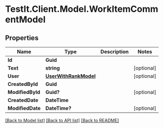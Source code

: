 # TestIt.Client.Model.WorkItemCommentModel

## Properties

Name | Type | Description | Notes
------------ | ------------- | ------------- | -------------
**Id** | **Guid** |  | 
**Text** | **string** |  | [optional] 
**User** | [**UserWithRankModel**](UserWithRankModel.md) |  | [optional] 
**CreatedById** | **Guid** |  | 
**ModifiedById** | **Guid?** |  | [optional] 
**CreatedDate** | **DateTime** |  | 
**ModifiedDate** | **DateTime?** |  | [optional] 

[[Back to Model list]](../README.md#documentation-for-models) [[Back to API list]](../README.md#documentation-for-api-endpoints) [[Back to README]](../README.md)

